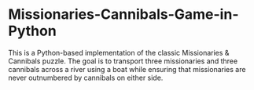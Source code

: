 # Missionaries-Cannibals-Game-in-Python
This is a Python-based implementation of the classic Missionaries &amp; Cannibals puzzle. The goal is to transport three missionaries and three cannibals across a river using a boat while ensuring that missionaries are never outnumbered by cannibals on either side.
